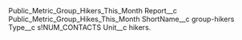 <?xml version="1.0" encoding="UTF-8"?>
<CustomMetadata xmlns="http://soap.sforce.com/2006/04/metadata" xmlns:xsi="http://www.w3.org/2001/XMLSchema-instance" xmlns:xsd="http://www.w3.org/2001/XMLSchema">
    <label>Public_Metric_Group_Hikers_This_Month</label>
    <values>
        <field>Report__c</field>
        <value xsi:type="xsd:string">Public_Metric_Group_Hikes_This_Month</value>
    </values>
    <values>
        <field>ShortName__c</field>
        <value xsi:type="xsd:string">group-hikers</value>
    </values>
    <values>
        <field>Type__c</field>
        <value xsi:type="xsd:string">s!NUM_CONTACTS</value>
    </values>
    <values>
        <field>Unit__c</field>
        <value xsi:type="xsd:string">hikers.</value>
    </values>
</CustomMetadata>
